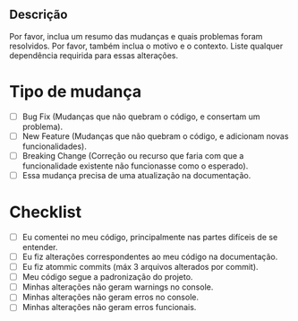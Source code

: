 ## Descrição

Por favor, inclua um resumo das mudanças e quais problemas foram resolvidos.
Por favor, também inclua o motivo e o contexto. Liste qualquer dependência requirida para essas alterações.


# Tipo de mudança

- [ ] Bug Fix (Mudanças que não quebram o código, e consertam um problema).
- [ ] New Feature (Mudanças que não quebram o código, e adicionam novas funcionalidades).
- [ ] Breaking Change (Correção ou recurso que faria com que a funcionalidade existente não funcionasse como o esperado).
- [ ] Essa mudança precisa de uma atualização na documentação.

# Checklist

- [ ] Eu comentei no meu código, principalmente nas partes difíceis de se entender.
- [ ] Eu fiz alterações correspondentes ao meu código na documentação.
- [ ] Eu fiz atommic commits (máx 3 arquivos alterados por commit).
- [ ] Meu código segue a padronização do projeto.
- [ ] Minhas alterações não geram warnings no console.
- [ ] Minhas alterações não geram erros no console.
- [ ] Minhas alterações não geram erros funcionais.
